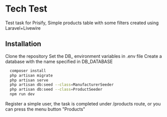 
# Tech Test 

Test task for Prisify, Simple products table with some filters created using Laravel+Livewire



## Installation

Clone the repository
Set the DB_ environment variables in .env file
Create a database with the name specified in DB_DATABASE

```bash
  composer install
  php artisan migrate
  php artisan serve
  php artisan db:seed --class=ManufacturerSeeder
  php artisan db:seed --class=ProductSeeder 
  npm run dev
```

Register a simple user, the task is completed under /products route, or you can press the menu button "Products"